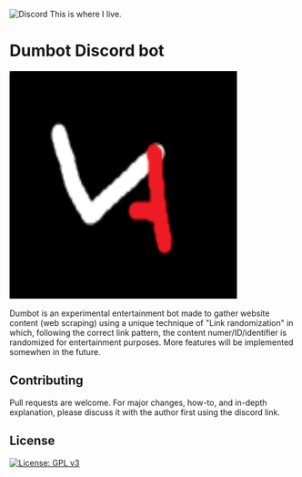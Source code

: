 ![Discord](https://img.shields.io/discord/257479001365413889?label=Discord&style=flat-square) This is where I live.
# Dumbot Discord bot

<img src="https://github.com/Neek0tine/Dumbot/blob/master/va.png" width="400" height="400">


Dumbot is an experimental entertainment bot made to gather website content (web scraping) using a unique technique of "Link randomization" in which, following the correct link pattern, the content numer/ID/identifier is randomized for entertainment purposes. More features will be implemented somewhen in the future.

## Contributing
Pull requests are welcome. For major changes, how-to, and in-depth explanation, please discuss it with the author first using the discord link. 

## License
[![License: GPL v3](https://img.shields.io/badge/License-GPLv3-blue.svg)](https://www.gnu.org/licenses/gpl-3.0)
